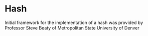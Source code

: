 # Hash

Initial framework for the implementation of a hash was provided by Professor Steve Beaty of Metropolitan State University of Denver

